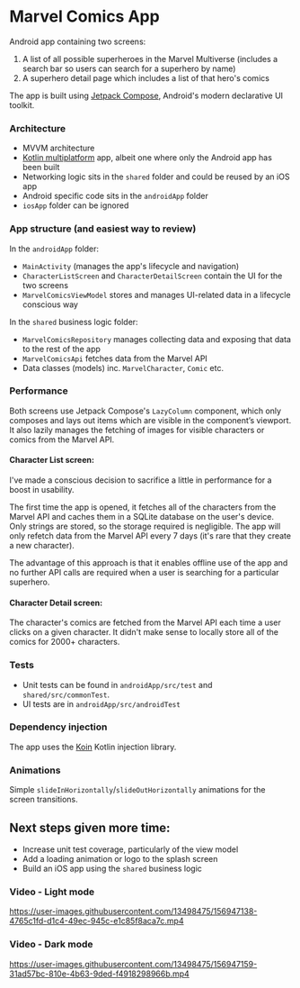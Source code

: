# Marvel Comics App
Android app containing two screens:
1. A list of all possible superheroes in the Marvel Multiverse (includes a search bar so users can search for a superhero by name)
2. A superhero detail page which includes a list of that hero's comics

The app is built using [Jetpack Compose](https://developer.android.com/jetpack/compose), Android's modern declarative UI toolkit.

### Architecture
- MVVM architecture
- [Kotlin multiplatform](https://kotlinlang.org/lp/mobile/) app, albeit one where only the Android app has been built
- Networking logic sits in the `shared` folder and could be reused by an iOS app
- Android specific code sits in the `androidApp` folder
- `iosApp` folder can be ignored

### App structure (and easiest way to review)
In the `androidApp` folder:
- `MainActivity` (manages the app's lifecycle and navigation)
- `CharacterListScreen` and `CharacterDetailScreen` contain the UI for the two screens
- `MarvelComicsViewModel` stores and manages UI-related data in a lifecycle conscious way

In the `shared` business logic folder:
- `MarvelComicsRepository` manages collecting data and exposing that data to the rest of the app
- `MarvelComicsApi` fetches data from the Marvel API
- Data classes (models) inc. `MarvelCharacter`, `Comic` etc.

### Performance
Both screens use Jetpack Compose's `LazyColumn` component, which only composes and lays out items which are visible in the component’s viewport. It also lazily manages the fetching of images for visible characters or comics from the Marvel API.

#### Character List screen:
I've made a conscious decision to sacrifice a little in performance for a boost in usability.

The first time the app is opened, it fetches all of the characters from the Marvel API and caches them in a SQLite database on the user's device. Only strings are stored, so the storage required is negligible. The app will only refetch data from the Marvel API every 7 days (it's rare that they create a new character).

The advantage of this approach is that it enables offline use of the app and no further API calls are required when a user is searching for a particular superhero.

#### Character Detail screen:
The character's comics are fetched from the Marvel API each time a user clicks on a given character. It didn't make sense to locally store all of the comics for 2000+ characters.

### Tests
- Unit tests can be found in `androidApp/src/test` and `shared/src/commonTest`.
- UI tests are in `androidApp/src/androidTest`

### Dependency injection
The app uses the [Koin](https://insert-koin.io/) Kotlin injection library.

### Animations
Simple `slideInHorizontally`/`slideOutHorizontally` animations for the screen transitions.

## Next steps given more time:
- Increase unit test coverage, particularly of the view model
- Add a loading animation or logo to the splash screen
- Build an iOS app using the `shared` business logic

### Video - Light mode
https://user-images.githubusercontent.com/13498475/156947138-4765c1fd-d1c4-49ec-945c-e1c85f8aca7c.mp4

### Video - Dark mode
https://user-images.githubusercontent.com/13498475/156947159-31ad57bc-810e-4b63-9ded-f4918298966b.mp4
